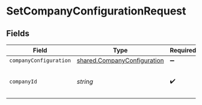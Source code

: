 # SetCompanyConfigurationRequest


## Fields

| Field                                                                      | Type                                                                       | Required                                                                   | Description                                                                | Example                                                                    |
| -------------------------------------------------------------------------- | -------------------------------------------------------------------------- | -------------------------------------------------------------------------- | -------------------------------------------------------------------------- | -------------------------------------------------------------------------- |
| `companyConfiguration`                                                     | [shared.CompanyConfiguration](../../models/shared/companyconfiguration.md) | :heavy_minus_sign:                                                         | N/A                                                                        |                                                                            |
| `companyId`                                                                | *string*                                                                   | :heavy_check_mark:                                                         | Unique identifier for a company.                                           | 8a210b68-6988-11ed-a1eb-0242ac120002                                       |